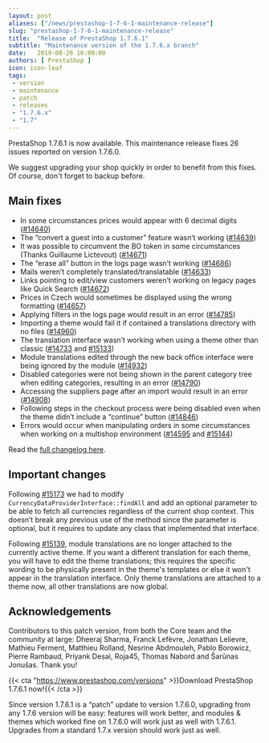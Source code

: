 ```yaml
---
layout: post
aliases: ["/news/prestashop-1-7-6-1-maintenance-release"]
slug: "prestashop-1-7-6-1-maintenance-release"
title:  "Release of PrestaShop 1.7.6.1"
subtitle: "Maintenance version of the 1.7.6.x branch"
date:   2019-08-26 16:00:00
authors: [ PrestaShop ]
icon: icon-leaf
tags:
 - version
 - maintenance
 - patch
 - releases
 - "1.7.6.x"
 - "1.7"
---
```



PrestaShop 1.7.6.1 is now available. This maintenance release fixes 26 issues reported on version 1.7.6.0.

We suggest upgrading your shop quickly in order to benefit from this fixes. Of course, don't forget to backup before.

## Main fixes

* In some circumstances prices would appear with 6 decimal digits ([#14640](https://github.com/PrestaShop/PrestaShop/issues/14640))
* The “convert a guest into a customer” feature wasn’t working ([#14639](https://github.com/PrestaShop/PrestaShop/issues/14639))
* It was possible to circumvent the BO token in some circumstances (Thanks Guillaume Lictevout) ([#14671](https://github.com/PrestaShop/PrestaShop/pull/14671))
* The “erase all” button in the logs page wasn’t working ([#14686](https://github.com/PrestaShop/PrestaShop/issues/14686))
* Mails weren’t completely translated/translatable ([#14633](https://github.com/PrestaShop/PrestaShop/issues/14633))
* Links  pointing to edit/view customers weren’t working on legacy pages like Quick Search ([#14672](https://github.com/PrestaShop/PrestaShop/issues/14672))
* Prices in Czech would sometimes be displayed using the wrong formatting ([#14657](https://github.com/PrestaShop/PrestaShop/issues/14657))
* Applying filters in the logs page would result in an error ([#14785](https://github.com/PrestaShop/PrestaShop/issues/14785))
* Importing a theme would fail it if contained a translations directory with no files ([#14960](https://github.com/PrestaShop/PrestaShop/issues/14960))
* The translation interface wasn’t working when using a theme other than classic ([#14733](https://github.com/PrestaShop/PrestaShop/issues/14733) and [#15133](https://github.com/PrestaShop/PrestaShop/issues/15133))
* Module translations edited through the new back office interface were being ignored by the module ([#14932](https://github.com/PrestaShop/PrestaShop/issues/14932))
* Disabled categories were not being shown in the parent category tree when editing categories, resulting in an error ([#14790](https://github.com/PrestaShop/PrestaShop/issues/14790))
* Accessing the suppliers page after an import would result in an error ([#14908](https://github.com/PrestaShop/PrestaShop/issues/14908))
* Following steps in the checkout process were being disabled even when the theme didn’t include a “continue” button ([#14846](https://github.com/PrestaShop/PrestaShop/issues/14846))
* Errors would occur when manipulating orders in some circumstances when working on a multishop environment ([#14595](https://github.com/PrestaShop/PrestaShop/issues/14595) and [#15144](https://github.com/PrestaShop/PrestaShop/issues/15144))

Read the [full changelog here](https://download.prestashop.com/download/releases/changelog_1.7.6.1.txt).

## Important changes

Following [#15173](https://github.com/PrestaShop/PrestaShop/pull/15173) we had to modify `CurrencyDataProviderInterface::findAll` and add an optional parameter to be able to fetch all currencies regardless of the current shop context. This doesn’t break any previous use of the method since the parameter is optional, but it requires to update any class that implemented that interface.

Following [#15139](https://github.com/PrestaShop/PrestaShop/pull/15139), module translations are no longer attached to the currently active theme. If you want a different translation for each theme, you will have to edit the theme translations; this requires the specific wording to be physically present in the theme's templates or else it won't appear in the translation interface. Only theme translations are attached to a theme now, all other translations are now global.

## Acknowledgements

Contributors to this patch version, from both the Core team and the community at large: Dheeraj Sharma, Franck Lefèvre, Jonathan Lelievre, Mathieu Ferment, Matthieu Rolland, Nesrine Abdmouleh, Pablo Borowicz, Pierre Rambaud, Priyank Desai, Roja45, Thomas Nabord and Šarūnas Jonušas. Thank you!

{{< cta "https://www.prestashop.com/versions" >}}Download PrestaShop 1.7.6.1 now!{{< /cta >}}

Since version 1.7.6.1 is a “patch” update to version 1.7.6.0, upgrading from any 1.7.6 version will be easy: features will work better, and modules & themes which worked fine on 1.7.6.0 will work just as well with 1.7.6.1. Upgrades from a standard 1.7.x version should work just as well.
